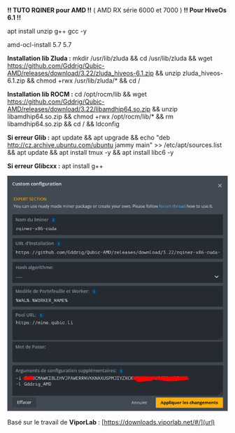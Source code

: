 **!! TUTO RQINER pour AMD !!** ( AMD RX série 6000 et 7000 )
**!! Pour HiveOs 6.1 !!**

apt install unzip g++ gcc  -y

amd-ocl-install 5.7 5.7

**Installation lib Zluda :**
mkdir /usr/lib/zluda && cd /usr/lib/zluda && wget https://github.com/Gddrig/Qubic-AMD/releases/download/3.22/zluda_hiveos-6.1.zip && unzip zluda_hiveos-6.1.zip && chmod +rwx /usr/lib/zluda/* && cd /

**Installation lib ROCM :**
cd /opt/rocm/lib && wget https://github.com/Gddrig/Qubic-AMD/releases/download/3.22/libamdhip64.so.zip && unzip libamdhip64.so.zip && chmod +rwx /opt/rocm/lib/* && rm libamdhip64.so.zip && cd / && ldconfig

**Si erreur Glib :**
apt update && apt upgrade && echo "deb http://cz.archive.ubuntu.com/ubuntu jammy main" >> /etc/apt/sources.list && apt update && apt install tmux -y && apt install libc6 -y

**Si erreur Glibcxx :**
apt install g++

![alt text](https://github.com/Gddrig/Qubic-AMD/blob/main/Capture.PNG)

Basé sur le travail de **ViporLab** : [https://downloads.viporlab.net/#/](url)
